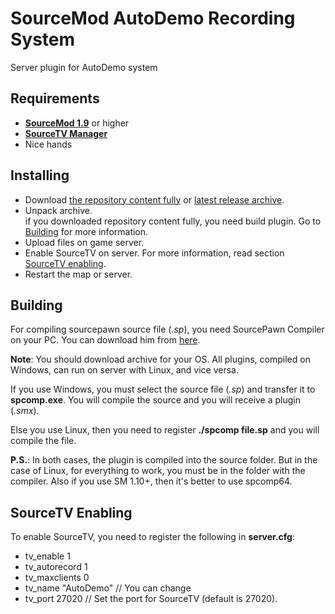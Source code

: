 # SourceMod AutoDemo Recording System
Server plugin for AutoDemo system

## Requirements
- **[SourceMod 1.9](https://sm.alliedmods.net/)** or higher
- **[SourceTV Manager](https://forums.alliedmods.net/showthread.php?t=280402)**
- Nice hands

## Installing
- Download [the repository content fully](https://github.com/CrazyHackGUT/sm-autodemo/archive/master.zip) or [latest release archive](https://github.com/CrazyHackGUT/sm-autodemo/releases).
- Unpack archive. <br />
  if you downloaded repository content fully, you need build plugin. Go to [Building](#building) for more information.
- Upload files on game server.
- Enable SourceTV on server. For more information, read section [SourceTV enabling](#sourcetv-enabling).
- Restart the map or server.

## Building
For compiling sourcepawn source file (*.sp*), you need SourcePawn Compiler on your PC. You can download him from [here](https://sm.alliedmods.net/downloads.php?branch=stable).

**Note**: You should download archive for your OS. All plugins, compiled on Windows, can run on server with Linux, and vice versa.

If you use Windows, you must select the source file (*.sp*) and transfer it to **spcomp.exe**. You will compile the source and you will receive a plugin (*.smx*).

Else you use Linux, then you need to register **./spcomp file.sp** and you will compile the file.

**P.S.**: In both cases, the plugin is compiled into the source folder. But in the case of Linux, for everything to work, you must be in the folder with the compiler. Also if you use SM 1.10+, then it's better to use spcomp64.

## SourceTV Enabling
To enable SourceTV, you need to register the following in **server.cfg**:
- tv_enable 1
- tv_autorecord 1
- tv_maxclients 0
- tv_name "AutoDemo" // You can change
- tv_port 27020 // Set the port for SourceTV (default is 27020).

